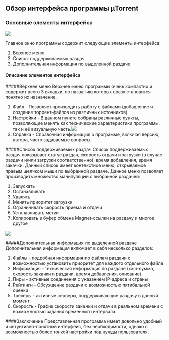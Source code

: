 ## Обзор интерфейса программы µTorrent

### Основные элементы интерфейса

![](http://s017.radikal.ru/i408/1312/cd/c68cf1928dba.png)

Главное окно программы содержит следующие элементы интерфейса:

1. Верхнее меню
2. Список поддерживаемых раздач
3. Дополнительная информация по выделенной раздаче

#### Описание элементов интерфейса
#####Верхнее меню
Верхнее меню программы очень компактно и содержит всего 3 вкладки, по названию которых сразу становится понятно их назначение.

1. Файл - Позволяет производить работу с файлами (добавление и создание торрент-файлов из различных источников)
2. Настройки - В данном пункте собраны различные пункты, позволяющие менять как технические характеристики программы, так и её визуальную часть.![](http://s005.radikal.ru/i210/1312/10/ff5ef7297fa5.png)
3. Справка - Справочная информация о программе, включая версию, автора, часто задаваемые вопросы.

#####Список поддерживаемых раздач
Список поддерживаемых раздач показывает статус раздач, скорость отдачи и загрузки (в случае раздачи и\или загрузки соответственно), время добавления, время закачки.
Данный список имеет контекстное меню, открываемое правым щелчком мыши по выбранной раздаче. Данное меню позволяет производить множество манипуляций с выбранной раздачей:

1. Запускать
2. Останавливать
3. Удалять
4. Менять приоритет загрузки
5. Ограничивать скорость приема и отдачи
6. Устанавливать метки
7. Копировать в буфер обмена Magnet-ссылки на раздачу и многое другое

![](http://s004.radikal.ru/i207/1312/67/22e80f5950db.png)

#####Дополнительная информация по выделенной раздаче
Дополнительная информация включает в себя несколько разделов:

1. Файлы - подробная информация по файлам раздачи с возможностью установить приоритет для каждого отдельного файла
2. Информация - техническая информация по раздаче (хэш-сумма, скорость закачки и раздачи, время добавления, описание)
3. Пиры - активные соединения с указанием IP-адреса и страны
4. Рейтинги - Обсуждение раздачи с возможностью пятибальной оценки
5. Трекеры - активные серверы, поддерживающие раздачу в данный момент
6. Скорость - График скорости закачки и отдачи в реальном времени с возможностью задания временного интервала.


####Заключение
Представленная программа имеет довольно удобный и интуитивно-понятный интерфейс, без необходимости, однако с возможностью более тонкой настройки под нужды пользователя.
